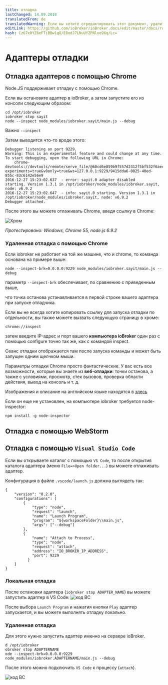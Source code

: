 ```yaml
---
title: отладка
lastChanged: 14.09.2018
translatedFrom: de
translatedWarning: Если вы хотите отредактировать этот документ, удалите поле «translationFrom», в противном случае этот документ будет снова автоматически переведен
editLink: https://github.com/ioBroker/ioBroker.docs/edit/master/docs/ru/dev/adapterdebug.md
hash: Cz67x0YZ6eFTiBBw1qO/E8odJ7LNuUYZPNlxe9Xq/Lc=
---
```

# Адаптеры отладки
## Отладка адаптеров с помощью Chrome
Node.JS поддерживает отладку с помощью Chrome.

Если вы остановите адаптер в ioBroker, а затем запустите его из консоли следующим образом:

```
cd /opt/iobroker
iobroker stop sayit
node --inspect node_modules/iobroker.sayit/main.js --debug
```

Важно `-–inspect`

Затем выводится что-то вроде этого:

```
Debugger listening on port 9229.
Warning: This is an experimental feature and could change at any time.
To start debugging, open the following URL in Chrome:
    chrome-devtools://devtools/remote/serve_file/@60cd6e859b9f557d2312f5bf532f6aec5f284980/inspector.html?experiments=true&v8only=true&ws=127.0.0.1:9229/9415dda6-0825-40ed-855c-83c6142e56e9
2016-12-27 15:23:02.637  - error: sayit.0 adapter disabled
starting. Version 1.3.1 in /opt/iobroker/node_modules/iobroker.sayit, node: v6.9.2
2016-12-27 15:23:02.647  - info: sayit.0 starting. Version 1.3.1 in /opt/iobroker/node_modules/iobroker.sayit, node: v6.9.2
Debugger attached.
```

После этого вы можете отлаживать Chrome, введя ссылку в Chrome:

![Хром](../../de/dev/media/adapterdebug1.png)

*Протестировано: Windows, Chrome 55, node.js 6.9.2*

### Удаленная отладка с помощью Chrome
Если iobroker не работает на той же машине, что и chrome, то команда основана на примере выше:

```
node --inspect-brk=0.0.0.0:9229 node_modules/iobroker.sayit/main.js --debug
```

параметр `--inspect-brk` обеспечивает, по сравнению с приведенным выше,

что точка останова устанавливается в первой строке вашего адаптера при запуске отладчика.

Если вы не всегда хотите копировать ссылку для запуска отладки по отдельности, вы также можете вызвать следующую страницу в хроме:

```
chrome://inspect
```

затем введите IP-адрес и порт вашего **компьютера ioBroker** один раз с помощью configure точно так же, как с командой inspect.

Сеанс отладки отображается там после запуска команды и может быть запущен одним щелчком мыши.

Параметры отладки Chrome просто фантастические.
У вас есть все возможности, которые вы знаете из **веб-отладки**: точки останова, а также с условиями, просмотр, стек вызовов, проверка области действия, вывод на консоль и т. д.

Изображения и описание на английском языке находятся в [здесь](https://software.intel.com/en-us/xdk/articles/using-chrome-devtools-to-debug-your-remote-iot-nodejs-application)

Если он еще не установлен, на компьютере iobroker требуется node-inspector:

```
npm install -g node-inspector
```

## Отладка с помощью WebStorm
## Отладка с помощью `Visual Studio Code`
Если вы открываете каталог с помощью `VS Code`, то после открытия каталога адаптера (меню `File=>Open folder...`) вы можете отлаживать адаптер.

Конфигурация в файле `.vscode/launch.js` должна выглядеть так:

```
{
    "version": "0.2.0",
    "configurations": [
        {
            "type": "node",
            "request": "launch",
            "name": "Launch Program",
            "program": "${workspaceFolder}\\main.js",
            "args": ["--debug"]
        },
        {
            "name": "Attach to Process",
            "type": "node",
            "request": "attach",
            "address": "IO_BROKER_IP_ADDRESS",
            "port": 9229
          }
    ]
}
```

### Локальная отладка
После остановки адаптера (`iobroker stop ADAPTER_NAME`) вы можете запустить адаптер в VS Code: ![код ВС](../../de/dev/media/adapterdebug10.png)

После выбора `Launch Program` и нажатия кнопки `Play` адаптер запускается, и вы можете выполнять отладку локально.

### Удаленная отладка
Для этого нужно запустить адаптер именно на сервере ioBroker.

```
d /opt/iobroker
obroker stop ADAPTERNAME
ode --inspect-brk=0.0.0.0:9229 node_modules/iobroker.ADAPTERNAME/main.js --debug
```

После этого можно подключить `VS Code` к процессу (`attach`).

![код ВС](../../de/dev/media/adapterdebug11.png)